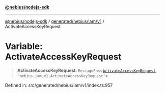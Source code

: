 [**@nebius/nodejs-sdk**](../../../../../README.md)

***

[@nebius/nodejs-sdk](../../../../../README.md) / [generated/nebius/iam/v1](../README.md) / ActivateAccessKeyRequest

# Variable: ActivateAccessKeyRequest

> **ActivateAccessKeyRequest**: `MessageFns`\<[`ActivateAccessKeyRequest`](../interfaces/ActivateAccessKeyRequest.md), `"nebius.iam.v1.ActivateAccessKeyRequest"`\>

Defined in: src/generated/nebius/iam/v1/index.ts:957
